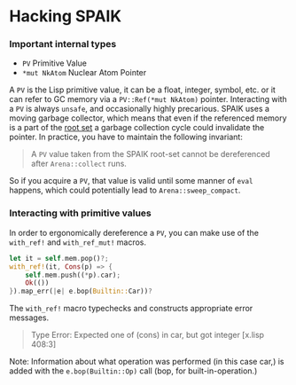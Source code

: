 # Hacking SPAIK

### Important internal types

- `PV` Primitive Value
- `*mut NkAtom` Nuclear Atom Pointer

A `PV` is the Lisp primitive value, it can be a float, integer, symbol, etc. or
it can refer to GC memory via a `PV::Ref(*mut NkAtom)` pointer. Interacting with
a `PV` is always `unsafe`, and occasionally highly precarious. SPAIK uses a
moving garbage collector, which means that even if the referenced memory is a
part of the [root set][1] a garbage collection cycle could invalidate the pointer.
In practice, you have to maintain the following invariant:

> A `PV` value taken from the SPAIK root-set cannot be dereferenced after
> `Arena::collect` runs.

[1]: https://en.wikipedia.org/wiki/Tracing_garbage_collection

So if you acquire a `PV`, that value is valid until some manner of `eval`
happens, which could potentially lead to `Arena::sweep_compact`.

### Interacting with primitive values

In order to ergonomically dereference a `PV`, you can make use of the `with_ref!` and `with_ref_mut!` macros.

```rust
let it = self.mem.pop()?;
with_ref!(it, Cons(p) => {
    self.mem.push((*p).car);
    Ok(())
}).map_err(|e| e.bop(Builtin::Car))?
```

The `with_ref!` macro typechecks and constructs appropriate error messages.

> Type Error: Expected one of (cons) in car, but got integer [x.lisp 408:3]

Note: Information about what operation was performed (in this case car,) is
added with the `e.bop(Builtin::Op)` call (bop, for built-in-operation.)
